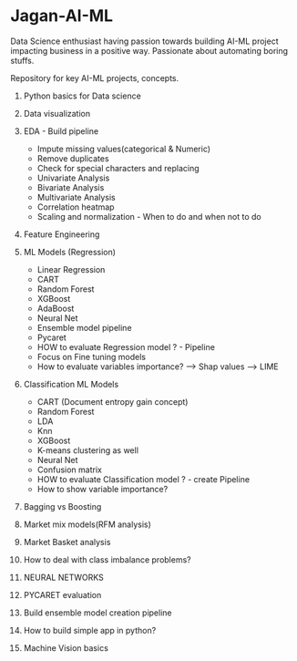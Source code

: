 # Jagan-AI-ML

Data Science enthusiast having passion towards building AI-ML project impacting business in a positive way.
Passionate about automating boring stuffs. 

Repository for key AI-ML projects, concepts. 
1) Python basics for Data science
2) Data visualization
3) EDA - Build pipeline 
    - Impute missing values(categorical & Numeric)
    - Remove duplicates
    - Check for special characters and replacing
    - Univariate Analysis 
    - Bivariate Analysis
    - Multivariate Analysis
    - Correlation heatmap
    - Scaling and normalization - When to do and when not to do 
5) Feature Engineering
6) ML Models (Regression)
    - Linear Regression
    - CART
    - Random Forest
    - XGBoost
    - AdaBoost
    - Neural Net
    - Ensemble model pipeline
    - Pycaret
    - HOW to evaluate Regression model ? - Pipeline
    - Focus on Fine tuning models 
    - How to evaluate variables importance? 
        --> Shap values
        --> LIME
 6) Classification ML Models
    - CART (Document entropy gain concept)
    - Random Forest
    - LDA
    - Knn
    - XGBoost
    - K-means clustering as well
    - Neural Net
    - Confusion matrix
    - HOW to evaluate Classification model ? - create Pipeline
    - How to show variable importance? 

 7) Bagging vs Boosting
 8) Market mix models(RFM analysis) 
 9) Market Basket analysis
 10) How to deal with class imbalance problems?
 11) NEURAL NETWORKS
 12) PYCARET evaluation 
 13) Build ensemble model creation pipeline
 14) How to build simple app in python?
 15) Machine Vision basics

